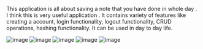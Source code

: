 This application is all about saving a note that you have done in whole day . I think this is very useful application .
It contains variety of features like creating a account, login functionality, logout functionality, CRUD operations, hashing functionality.
It can be used in day to day life.

![image](https://github.com/user-attachments/assets/dee01ad6-490a-48bb-9ba0-5395537454cc)
![image](https://github.com/user-attachments/assets/4f941777-9685-447d-99f8-a8d0ee50cd32)
![image](https://github.com/user-attachments/assets/65fcaf34-b3d3-4238-b279-4bb8c660f76d)
![image](https://github.com/user-attachments/assets/8df7ed2c-8d06-4302-8b02-3ae8a1e0e75f)
![image](https://github.com/user-attachments/assets/dd734940-997c-47f6-a320-6163b0efd087)







